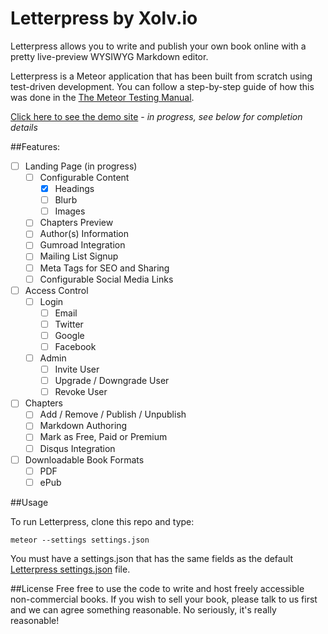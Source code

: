 Letterpress by Xolv.io
======================

Letterpress allows you to write and publish your own book online with a pretty live-preview
WYSIWYG Markdown editor.

Letterpress is a Meteor application that has been built from scratch using test-driven
development. You can follow a step-by-step guide of how this was done in the
[The Meteor Testing Manual](http://www.meteortesting.com/chapter/letterpress).

[Click here to see the demo site](http://letterpress.xolv.io) - *in progress, see below for
completion details*

##Features:

* [ ] Landing Page (in progress)
  * [ ] Configurable Content
    * [x] Headings
    * [ ] Blurb
    * [ ] Images
  * [ ] Chapters Preview
  * [ ] Author(s) Information
  * [ ] Gumroad Integration
  * [ ] Mailing List Signup
  * [ ] Meta Tags for SEO and Sharing
  * [ ] Configurable Social Media Links
* [ ] Access Control
  * [ ] Login
    * [ ] Email
    * [ ] Twitter
    * [ ] Google
    * [ ] Facebook
  * [ ] Admin 
    * [ ] Invite User
    * [ ] Upgrade / Downgrade User
    * [ ] Revoke User
* [ ] Chapters
  * [ ] Add / Remove / Publish / Unpublish
  * [ ] Markdown Authoring
  * [ ] Mark as Free, Paid or Premium
  * [ ] Disqus Integration
* [ ] Downloadable Book Formats
  * [ ] PDF
  * [ ] ePub

##Usage

To run Letterpress, clone this repo and type:

`meteor --settings settings.json`

You must have a settings.json that has the same fields as the default
[Letterpress settings.json](https://github.com/xolvio/Letterpress/blob/master/settings.json) file.

##License
Free free to use the code to write and host freely accessible non-commercial books. If you wish
to sell your book, please talk to us first and we can agree something reasonable. No seriously,
it's really reasonable!
